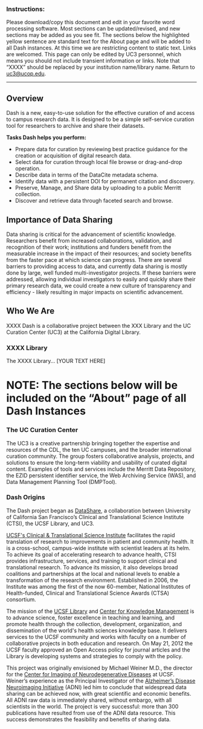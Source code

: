 ### Instructions:
Please download/copy this document and edit in your favorite word processing software. 
Most sections can be updated/revised, and new sections may be added as you see fit. 
The sections below the highlighted yellow sentence are standard text for the About page and will be added to all Dash instances.
At this time we are restricting content to static text. Links are welcomed.
This page can only be edited by UC3 personnel, which means you should not include transient information or links.
Note that “XXXX” should be replaced by your institution name/library name.
Return to [uc3@ucop.edu](mailto:uc3@ucop.edu). 

***

## Overview 

Dash is a new, easy-to-use solution for the effective curation of and access to campus research data. It is designed to be a simple self-service curation tool for researchers to archive and share their datasets. 

**Tasks Dash helps you perform:**
* Prepare data for curation by reviewing best practice guidance for the creation or acquisition of digital research data.
* Select data for curation through local file browse or drag-and-drop operation.
* Describe data in terms of the DataCite metadata schema.
* Identify data with a persistent DOI for permanent citation and discovery.
* Preserve, Manage, and Share data by uploading to a public Merritt collection.
* Discover and retrieve data through faceted search and browse.

## Importance of Data Sharing

Data sharing is critical for the advancement of scientific knowledge. Researchers benefit from increased collaborations, validation, and recognition of their work; institutions and funders benefit from the measurable increase in the impact of their resources; and society benefits from the faster pace at which science can progress. There are several barriers to providing access to data, and currently data sharing is mostly done by large, well funded multi-investigator projects. If these barriers were addressed, allowing individual investigators to easily and quickly share their primary research data, we could create a new culture of transparency and efficiency - likely resulting in major impacts on scientific advancement.

## Who We Are

XXXX Dash is a collaborative project between the XXX Library and the UC Curation Center (UC3) at the California Digital Library. 

### XXXX Library
The XXXX Library… [YOUR TEXT HERE] 

# NOTE: The sections below will be included on the “About” page of all Dash Instances

### The UC Curation Center
The UC3 is a creative partnership bringing together the expertise and resources of the CDL, the ten UC campuses, and the broader international curation community. The group fosters collaborative analysis, projects, and solutions to ensure the long-term viability and usability of curated digital content. Examples of tools and services include the Merritt Data Repository, the EZID persistent identifier service, the Web Archiving Service (WAS), and Data Management Planning Tool (DMPTool).

### Dash Origins
The Dash project began as [DataShare](http://datashare.ucsf.edu), a collaboration between University of California San Francisco’s Clinical and Translational Science Institute (CTSI), the UCSF Library, and UC3.

[UCSF's Clinical & Translational Science Institute](http://ctsi.ucsf.edu/) facilitates the rapid translation of research to improvements in patient and community health. It is a cross-school, campus-wide institute with scientist leaders at its helm. To achieve its goal of accelerating research to advance health, CTSI provides infrastructure, services, and training to support clinical and translational research. To advance its mission, it also develops broad coalitions and partnerships at the local and national levels to enable a transformation of the research environment. Established in 2006, the Institute was among the first of the now 60-member, National Institutes of Health-funded, Clinical and Translational Science Awards (CTSA) consortium.

The mission of the [UCSF Library](http://www.library.ucsf.edu/) and [Center for Knowledge Management](http://www.library.ucsf.edu/about/ckm) is to advance science, foster excellence in teaching and learning, and promote health through the collection, development, organization, and dissemination of the world's health sciences knowledge base. It delivers services to the UCSF community and works with faculty on a number of collaborative projects in both education and research. On May 21, 2012 the UCSF faculty approved an Open Access policy for journal articles and the Library is developing systems and strategies to comply with the policy.

This project was originally envisioned by Michael Weiner M.D., the director for the [Center for Imaging of Neurodegenerative Diseases](http://www.radiology.ucsf.edu/cind) at UCSF. Weiner’s experience as the Principal Investigator of the [Alzheimer’s Disease Neuroimaging Initiative](http://adni.loni.ucla.edu/) (ADNI) led him to conclude that widespread data sharing can be achieved now, with great scientific and economic benefits. All ADNI raw data is immediately shared, without embargo, with all scientists in the world. The project is very successful: more than 300 publications have resulted from use of the ADNI data resource. This success demonstrates the feasibility and benefits of sharing data.